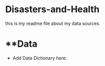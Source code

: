 # Disasters-and-Health
this is my readme file about my data sources.

# **Data
* Add Data Dictionary here: 


